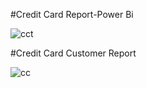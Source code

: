 #Credit Card Report-Power Bi

![cct](https://github.com/aditya11phatak/All-Project/assets/168259017/286d6f6a-02d7-4f54-ba8b-a186effb0b75)

#Credit Card Customer Report

![cc](https://github.com/aditya11phatak/All-Project/assets/168259017/d55adc95-3b4e-40dd-a74e-5ff6f5db9b9b)

